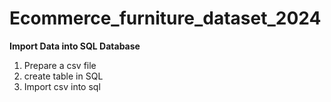 # Ecommerce_furniture_dataset_2024

**Import Data into SQL Database**
1. Prepare a csv file
2. create table in SQL
3. Import csv into sql


